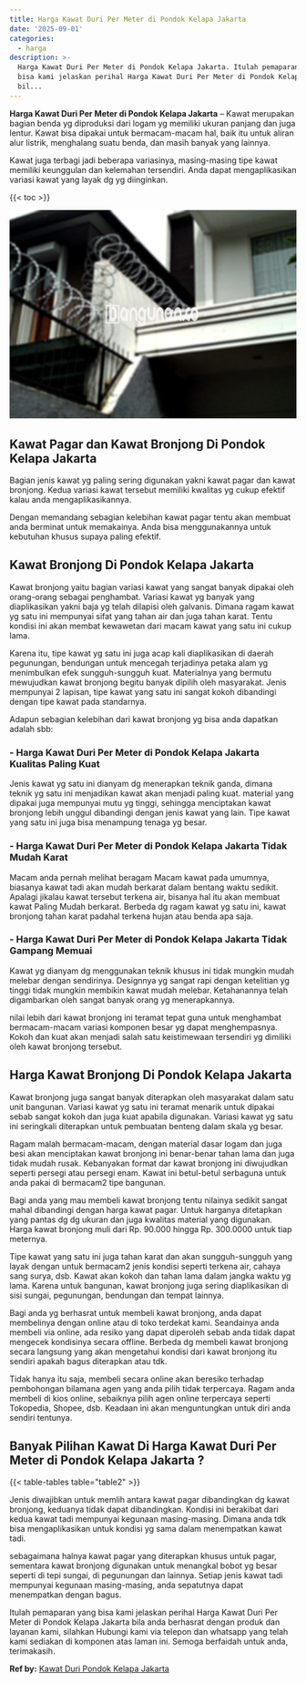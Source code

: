 ```yaml
---
title: Harga Kawat Duri Per Meter di Pondok Kelapa Jakarta
date: '2025-09-01'
categories:
  - harga
description: >-
  Harga Kawat Duri Per Meter di Pondok Kelapa Jakarta. Itulah pemaparan yang
  bisa kami jelaskan perihal Harga Kawat Duri Per Meter di Pondok Kelapa Jakarta
  bil...
---
```


**Harga Kawat Duri Per Meter di Pondok Kelapa Jakarta** – Kawat merupakan bagian benda yg diproduksi dari logam yg memiliki ukuran panjang dan juga lentur. Kawat bisa dipakai untuk bermacam-macam hal, baik itu untuk aliran alur listrik, menghalang suatu benda, dan masih banyak yang lainnya.

Kawat juga terbagi jadi beberapa variasinya, masing-masing tipe kawat memiliki keunggulan dan kelemahan tersendiri. Anda dapat mengaplikasikan variasi kawat yang layak dg yg diinginkan.

{{< toc >}}

![Harga Kawat Duri Per Meter di Pondok Kelapa Jakarta](/images/jual-kawat-murah29.png)

## Kawat Pagar dan Kawat Bronjong Di Pondok Kelapa Jakarta

Bagian jenis kawat yg paling sering digunakan yakni kawat pagar dan kawat bronjong. Kedua variasi kawat tersebut memiliki kwalitas yg cukup efektif kalau anda mengaplikasikannya.

Dengan memandang sebagian kelebihan kawat pagar tentu akan membuat anda berminat untuk memakainya. Anda bisa menggunakannya untuk kebutuhan khusus supaya paling efektif.

## Kawat Bronjong Di Pondok Kelapa Jakarta

Kawat bronjong yaitu bagian variasi kawat yang sangat banyak dipakai oleh orang-orang sebagai penghambat. Variasi kawat yg banyak yang diaplikasikan yakni baja yg telah dilapisi oleh galvanis. Dimana ragam kawat yg satu ini mempunyai sifat yang tahan air dan juga tahan karat. Tentu kondisi ini akan membat kewawetan dari macam kawat yang satu ini cukup lama.

Karena itu, tipe kawat yg satu ini juga acap kali diaplikasikan di daerah pegunungan, bendungan untuk mencegah terjadinya petaka alam yg menimbulkan efek sungguh-sungguh kuat. Materialnya yang bermutu mewujudkan kawat bronjong begitu banyak dipilih oleh masyarakat. Jenis mempunyai 2 lapisan, tipe kawat yang satu ini sangat kokoh dibandingi dengan tipe kawat pada standarnya.

Adapun sebagian kelebihan dari kawat bronjong yg bisa anda dapatkan adalah sbb:

### \- Harga Kawat Duri Per Meter di Pondok Kelapa Jakarta Kualitas Paling Kuat

Jenis kawat yg satu ini dianyam dg menerapkan teknik ganda, dimana teknik yg satu ini menjadikan kawat akan menjadi paling kuat. material yang dipakai juga mempunyai mutu yg tinggi, sehingga menciptakan kawat bronjong lebih unggul dibandingi dengan jenis kawat yang lain. Tipe kawat yang satu ini juga bisa menampung tenaga yg besar.

### \- Harga Kawat Duri Per Meter di Pondok Kelapa Jakarta Tidak Mudah Karat

Macam anda pernah melihat beragam Macam kawat pada umumnya, biasanya kawat tadi akan mudah berkarat dalam bentang waktu sedikit. Apalagi jikalau kawat tersebut terkena air, bisanya hal itu akan membuat kawat Paling Mudah berkarat. Berbeda dg ragam kawat yg satu ini, kawat bronjong tahan karat padahal terkena hujan atau benda apa saja.

### \- Harga Kawat Duri Per Meter di Pondok Kelapa Jakarta Tidak Gampang Memuai

Kawat yg dianyam dg menggunakan teknik khusus ini tidak mungkin mudah melebar dengan sendirinya. Designnya yg sangat rapi dengan ketelitian yg tinggi tidak mungkin membikin kawat mudah melebar. Ketahanannya telah digambarkan oleh sangat banyak orang yg menerapkannya.

nilai lebih dari kawat bronjong ini teramat tepat guna untuk menghambat bermacam-macam variasi komponen besar yg dapat menghempasnya. Kokoh dan kuat akan menjadi salah satu keistimewaan tersendiri yg dimiliki oleh kawat bronjong tersebut.

## Harga Kawat Bronjong Di Pondok Kelapa Jakarta

Kawat bronjong juga sangat banyak diterapkan oleh masyarakat dalam satu unit bangunan. Variasi kawat yg satu ini teramat menarik untuk dipakai sebab sangat kokoh dan juga kuat apabila digunakan. Variasi kawat yg satu ini seringkali diterapkan untuk pembuatan benteng dalam skala yg besar.

Ragam malah bermacam-macam, dengan material dasar logam dan juga besi akan menciptakan kawat bronjong ini benar-benar tahan lama dan juga tidak mudah rusak. Kebanyakan format dar kawat bronjong ini diwujudkan seperti persegi atau persegi enam. Kawat ini betul-betul serbaguna untuk anda pakai di bermacam2 tipe bangunan.

Bagi anda yang mau membeli kawat bronjong tentu nilainya sedikit sangat mahal dibandingi dengan harga kawat pagar. Untuk harganya ditetapkan yang pantas dg dg ukuran dan juga kwalitas material yang digunakan. Harga kawat bronjong muli dari Rp. 90.000 hingga Rp. 300.0000 untuk tiap meternya.

Tipe kawat yang satu ini juga tahan karat dan akan sungguh-sungguh yang layak dengan untuk bermacam2 jenis kondisi seperti terkena air, cahaya sang surya, dsb. Kawat akan kokoh dan tahan lama dalam jangka waktu yg lama. Karena untuk bangunan, kawat bronjong juga sering diaplikasikan di sisi sungai, pegunungan, bendungan dan tempat lainnya.

Bagi anda yg berhasrat untuk membeli kawat bronjong, anda dapat membelinya dengan online atau di toko terdekat kami. Seandainya anda membeli via online, ada resiko yang dapat diperoleh sebab anda tidak dapat mengecek kondisinya secara offline. Berbeda dg membeli kawat bronjong secara langsung yang akan mengetahui kondisi dari kawat bronjong itu sendiri apakah bagus diterapkan atau tdk.

Tidak hanya itu saja, membeli secara online akan beresiko terhadap pembohongan bilamana agen yang anda pilih tidak terpercaya. Ragam anda membeli di kios online, sebaiknya pilih agen online terpercaya seperti Tokopedia, Shopee, dsb. Keadaan ini akan menguntungkan untuk diri anda sendiri tentunya.

## Banyak Pilihan Kawat Di Harga Kawat Duri Per Meter di Pondok Kelapa Jakarta ?

{{< table-tables table="table2" >}}

Jenis diwajibkan untuk memlih antara kawat pagar dibandingkan dg kawat bronjong, keduanya tidak dapat dibandingkan. Kondisi ini berakibat dari kedua kawat tadi mempunyai kegunaan masing-masing. Dimana anda tdk bisa mengaplikasikan untuk kondisi yg sama dalam menempatkan kawat tadi.

sebagaimana halnya kawat pagar yang diterapkan khusus untuk pagar, sementara kawat bronjong digunakan untuk menangkal bobot yg besar seperti di tepi sungai, di pegunungan dan lainnya. Setiap jenis kawat tadi mempunyai kegunaan masing-masing, anda sepatutnya dapat menempatkan dengan bagus.

Itulah pemaparan yang bisa kami jelaskan perihal Harga Kawat Duri Per Meter di Pondok Kelapa Jakarta bila anda berhasrat dengan produk dan layanan kami, silahkan Hubungi kami via telepon dan whatsapp yang telah kami sediakan di komponen atas laman ini. Semoga berfaidah untuk anda, terimakasih.

**Ref by:** [Kawat Duri Pondok Kelapa Jakarta](https://id.wikipedia.org/wiki/Kawat)
